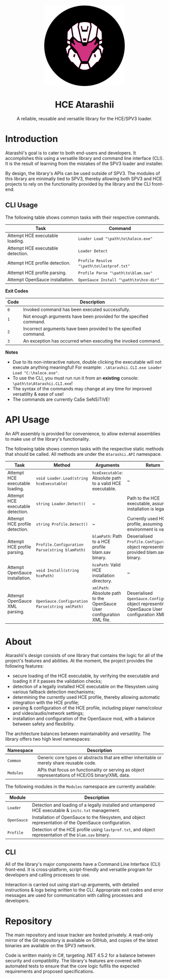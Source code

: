 <html>
    <p align="center">
        <img src="./Atarashii.png"/>
    </p>
    <h1 align="center">
        HCE Atarashii
    </h1>
    <p align="center">
        A reliable, reusable and versatile library for the HCE/SPV3 loader.
    </p>
</html>

# Introduction

Atarashii's goal is to cater to both end-users and developers. It accomplishes this using a versatile library and
command line interface (CLI). It is the result of learning from the mistakes of the SPV3 loader and installer.

By design, the library's APIs can be used outside of SPV3. The modules of this library are minimally tied to SPV3,
thereby allowing both SPV3 and HCE projects to rely on the functionality provided by the library and the CLI front-end.

## CLI Usage

The following table shows common tasks with their respective commands. 

| Task                              | Command                                   |
| --------------------------------- | ----------------------------------------- |
| Attempt HCE executable loading.   | `Loader Load "\path\to\haloce.exe"`       |
| Attempt HCE executable detection. | `Loader Detect`                           |
| Attempt HCE profile detection.    | `Profile Resolve "\path\to\lastprof.txt"` |
| Attempt HCE profile parsing.      | `Profile Parse "\path\to\blam.sav"`       |
| Attempt OpenSauce installation.   | `OpenSauce Install "\path\to\hce-dir"`    |

**Exit Codes**

| Code | Description                                                        |
| ---- | ------------------------------------------------------------------ |
| `0`  | Invoked command has been executed successfully.                    |
| `1`  | Not enough arguments have been provided for the specified command. |
| `2`  | Incorrect arguments have been provided to the specified command.   |
| `3`  | An exception has occurred when executing the invoked command.      |

**Notes**

- Due to its non-interactive nature, double clicking the executable will not execute anything meaningful!
  For example: `.\Atarashii.CLI.exe Loader Load "C:\haloce.exe"`.
- To use the CLI, you must run run it from an **existing** console: `\path\to\Atarashii.CLI.exe`!
- The syntax of the commands may change at any time for improved versatility & ease of use!
- The commands are currently CaSe SeNSiTiVE!

# API Usage

An API assembly is provided for convenience, to allow external assemblies to make use of the library's functionality.

The following table shows common tasks with the respective static methods that should be called. All methods are under
the `Atarashii.API` namespace.

| Task                              | Method                                          | Arguments                                                              | Return                                                                                                |
| --------------------------------- | ----------------------------------------------- | ---------------------------------------------------------------------- | ----------------------------------------------------------------------------------------------------- |
| Attempt HCE executable loading.   | `void Loader.Load(string hceExecutable)`        | `hceExecutable`: Absolute path to a valid HCE executable.              | ~                                                                                                     |
| Attempt HCE executable detection. | `string Loader.Detect()`                        | ~                                                                      | Path to the HCE executable, assuming its installation is legal.                                       |
| Attempt HCE profile detection.    | `string Profile.Detect()`                       | ~                                                                      | Currently used HCE profile, assuming the environment is valid.                                        |
| Attempt HCE profile parsing.      | `Profile.Configuration Parse(string blamPath)`  | `blamPath`: Path to a HCE profile blam.sav binary.                     | Deserialised `Profile.Configuration` object representing the provided blam.sav binary.                |
| Attempt OpenSauce installation.   | `void Install(string hcePath)`                  | `hcePath`: Valid HCE installation directory.                           | ~                                                                                                     |
| Attempt OpenSauce XML parsing.    | `OpenSauce.Configuration Parse(string xmlPath)` | `xmlPath`: Absolute path to the OpenSauce User configuration XML file. | Deserialised `OpenSauce.Configuration` object representing the OpenSauce User configuration XML file. |

# About

Atarashii's design consists of one library that contains the logic for all of the project's features and abilities.
At the moment, the project provides the following features:

- secure loading of the HCE executable, by verifying the executable and loading it if it passes the validation checks;
- detection of a legally installed HCE executable on the filesystem using various fallback detection mechanisms;
- determining the currently used HCE profile, thereby allowing automatic integration with the HCE profile;
- parsing & configuration of the HCE profile, including player name/colour and video/audio/network settings;
- installation and configuration of the OpenSauce mod, with a balance between safety and flexibility.

The architecture balances between maintainability and versatility. The library offers two high level namespaces:
 
| Namespace | Description                                                                                      |
| --------- | ------------------------------------------------------------------------------------------------ |
| `Common`  | Generic core types or abstracts that are either inheritable or merely share reusable code.       |
| `Modules` | APIs that focus on functionality or serving as object representations of HCE/OS binary/XML data. |

The following modules in the `Modules` namespace are currently available:

| Module      | Description                                                                                            |
| ----------- | ------------------------------------------------------------------------------------------------------ |
| `Loader`    | Detection and loading of a legally installed and untampered HCE executable & `initc.txt` management.   |
| `OpenSauce` | Installation of OpenSauce to the filesystem, and object representation of the OpenSauce configuration. |
| `Profile`   | Detection of the HCE profile using `lastprof.txt`, and object representation of the `blam.sav` binary. |

## CLI

All of the library's major components have a Command Line Interface (CLI) front-end. It is cross-platform,
script-friendly and versatile program for developers and calling processes to use.

Interaction is carried out using start-up arguments, with detailed instructions & logs being written to the CLI.
Appropriate exit codes and error messages are used for communication with calling processes and developers.

# Repository

The main repository and issue tracker are hosted privately. A read-only mirror of the Git repository is available on
GitHub, and copies of the latest binaries are available on the SPV3 network.

Code is written mainly in C#, targeting .NET 4.5.2 for a balance between security and compatibility. The library's
features are covered with automated tests to ensure that the core logic fulfils the expected requirements and proposed
specifications.
